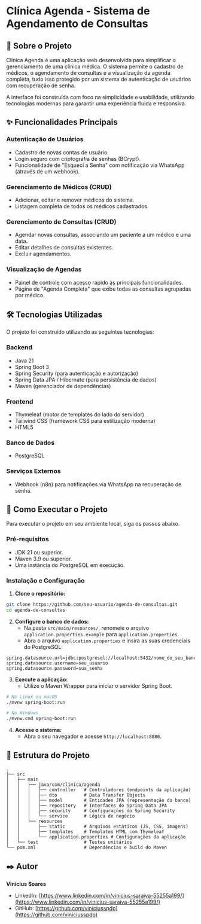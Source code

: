 # Clínica Agenda - Sistema de Agendamento de Consultas

## 📄 Sobre o Projeto

Clínica Agenda é uma aplicação web desenvolvida para simplificar o gerenciamento de uma clínica médica. O sistema permite o cadastro de médicos, o agendamento de consultas e a visualização da agenda completa, tudo isso protegido por um sistema de autenticação de usuários com recuperação de senha.

A interface foi construída com foco na simplicidade e usabilidade, utilizando tecnologias modernas para garantir uma experiência fluida e responsiva.

## ✨ Funcionalidades Principais

### Autenticação de Usuários
- Cadastro de novas contas de usuário.
- Login seguro com criptografia de senhas (BCrypt).
- Funcionalidade de "Esqueci a Senha" com notificação via WhatsApp (através de um webhook).

### Gerenciamento de Médicos (CRUD)
- Adicionar, editar e remover médicos do sistema.
- Listagem completa de todos os médicos cadastrados.

### Gerenciamento de Consultas (CRUD)
- Agendar novas consultas, associando um paciente a um médico e uma data.
- Editar detalhes de consultas existentes.
- Excluir agendamentos.

### Visualização de Agendas
- Painel de controle com acesso rápido às principais funcionalidades.
- Página de "Agenda Completa" que exibe todas as consultas agrupadas por médico.

## 🛠️ Tecnologias Utilizadas

O projeto foi construído utilizando as seguintes tecnologias:

### Backend
- Java 21
- Spring Boot 3
- Spring Security (para autenticação e autorização)
- Spring Data JPA / Hibernate (para persistência de dados)
- Maven (gerenciador de dependências)

### Frontend
- Thymeleaf (motor de templates do lado do servidor)
- Tailwind CSS (framework CSS para estilização moderna)
- HTML5

### Banco de Dados
- PostgreSQL

### Serviços Externos
- Webhook (n8n) para notificações via WhatsApp na recuperação de senha.

## 🚀 Como Executar o Projeto

Para executar o projeto em seu ambiente local, siga os passos abaixo.

### Pré-requisitos

- JDK 21 ou superior.
- Maven 3.9 ou superior.
- Uma instância do PostgreSQL em execução.

### Instalação e Configuração

1. **Clone o repositório:**

```bash
git clone https://github.com/seu-usuario/agenda-de-consultas.git
cd agenda-de-consultas
```

2. **Configure o banco de dados:**
   - Na pasta `src/main/resources/`, renomeie o arquivo `application.properties.example` para `application.properties`.
   - Abra o arquivo `application.properties` e insira as suas credenciais do PostgreSQL:

```properties
spring.datasource.url=jdbc:postgresql://localhost:5432/nome_do_seu_banco
spring.datasource.username=seu_usuario
spring.datasource.password=sua_senha
```

3. **Execute a aplicação:**
   - Utilize o Maven Wrapper para iniciar o servidor Spring Boot.

```bash
# No Linux ou macOS
./mvnw spring-boot:run

# No Windows
./mvnw.cmd spring-boot:run
```

4. **Acesse o sistema:**
   - Abra o seu navegador e acesse `http://localhost:8080`.

## 📂 Estrutura do Projeto

```
.
├── src
│   ├── main
│   │   ├── java/com/clinica/agenda
│   │   │   ├── controller   # Controladores (endpoints da aplicação)
│   │   │   ├── dto          # Data Transfer Objects
│   │   │   ├── model        # Entidades JPA (representação do banco)
│   │   │   ├── repository   # Interfaces do Spring Data JPA
│   │   │   ├── security     # Configurações do Spring Security
│   │   │   └── service      # Lógica de negócio
│   │   └── resources
│   │       ├── static       # Arquivos estáticos (JS, CSS, imagens)
│   │       ├── templates    # Templates HTML com Thymeleaf
│   │       └── application.properties # Configurações da aplicação
│   └── test                 # Testes unitários
└── pom.xml                  # Dependências e build do Maven
```

## ✒️ Autor

**Vinícius Soares**

- LinkedIn: [https://www.linkedin.com/in/vinicius-saraiva-55255a199/](https://www.linkedin.com/in/vinicius-saraiva-55255a199/)
- GitHub: [https://github.com/viniciusspdp](https://github.com/viniciusspdp)